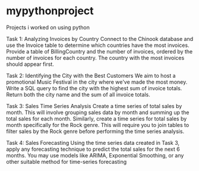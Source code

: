 # mypythonproject
Projects i worked on using python

Task 1: Analyzing Invoices by Country
Connect to the Chinook database and use the Invoice table to determine which
countries have the most invoices. Provide a table of BillingCountry and the number
of invoices, ordered by the number of invoices for each country. The country with
the most invoices should appear first.

Task 2: Identifying the City with the Best Customers
We aim to host a promotional Music Festival in the city where we've made the
most money. Write a SQL query to find the city with the highest sum of invoice
totals. Return both the city name and the sum of all invoice totals.

Task 3: Sales Time Series Analysis
Create a time series of total sales by month. This will involve grouping sales
data by month and summing up the total sales for each month.
Similarly, create a time series for total sales by month specifically for the Rock
genre. This will require you to join tables to filter sales by the Rock genre
before performing the time series analysis.

Task 4: Sales Forecasting
Using the time series data created in Task 3, apply any forecasting technique to
predict the total sales for the next 6 months. You may use models like ARIMA,
Exponential Smoothing, or any other suitable method for time-series forecasting
